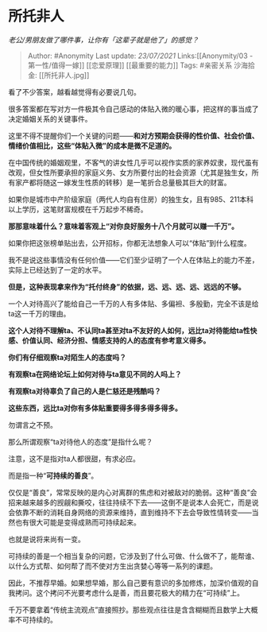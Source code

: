 # 所托非人
*老公/男朋友做了哪件事，让你有「这辈子就是他了」的感觉？*

> Author: #Anonymity
> Last update: *23/07/2021* 
> Links:[[Anonymity/03 - 第一性/值得一嫁]] [[恋爱原理]] [[最重要的能力]]
> Tags: #亲密关系 
> 沙海拾金: [[所托非人.jpg]]



看了不少答案，越看越觉得有必要说几句。

很多答案都在写对方一件极其令自己感动的体贴入微的暖心事，把这样的事当成了决定婚姻关系的关键事件。

这里不得不提醒你们一个关键的问题——**和对方预期会获得的性价值、社会价值、情绪价值相比，这些“体贴入微”的成本是微不足道的。**

在中国传统的婚姻观里，不客气的讲女性几乎可以视作实质的家养奴隶，现代虽有改观，但女性所要承担的家庭义务、女方所要付出的社会资源（尤其是独生女，所有家产都将随这一嫁发生性质的转移）是一笔折合总量极其巨大的财富。

如果你是城市中产阶级家庭（两代人均自有住房）的独生女，且有985、211本科以上学历，这笔财富规模在千万起步不稀奇。

**那那意味着什么？意味着客观上“对你良好服务十八个月就可以赚一千万”。**

如果你把这张榜单贴出去，公开招标，你都无法想象人可以“体贴”到什么程度。

我不是说这些事情没有任何价值——它们至少证明了一个人在体贴上的能力不差，实际上已经达到了一定的水平。

**但是，这种表现拿来作为“托付终身”的依据，远、远、远、远、远远的不够。**

一个人对待高兴了能给自己一千万的人有多体贴、多偏袒、多殷勤，完全不该是给ta这一千万的理由。

**这个人对待不理解ta、不认同ta甚至对ta不友好的人如何，远比ta对待能给ta性快感、价值认同、经济分担、情感支持的人的态度有参考意义得多。**

  


**你们有仔细观察ta对陌生人的态度吗？**

**有观察ta在网络论坛上如何对待与ta意见不同的人吗上？**

**有观察ta对待辜负了自己的人是仁慈还是残酷吗？**

**这些东西，远比ta对你有多体贴重要得多得多得多得多。**

勿谓言之不预。

那么所谓观察“ta对待他人的态度”是指什么呢？

注意，这不是指对ta人都很甜，有求必应。

而是指一种“**可持续的善良**”。

仅仅是“善良”，常常反映的是内心对离群的焦虑和对被敌对的脆弱。这种“善良”会招来越来越多的觊觎和撕咬，往往持续不下去——这倒不是说本人会死亡，而是说会依靠不断的消耗自身网络的资源来维持，直到维持不下去会导致性情转变——当然也有很大可能是变得成熟而可持续起来。

也就是说将来尚有一变。

可持续的善是一个相当复杂的问题，它涉及到了什么可做、什么做不了，能帮谁、以什么方式帮、如何帮了而不使对方生出贪婪心等等一系列的课题。

因此，不推荐早婚。如果想早婚，那么自己要有意识的多加修炼，加深价值观的自我拷问。这个拷问不光要考虑什么是善，而且要花极大的精力在“可持续”上。

千万不要拿着“传统主流观点”直接照抄。那些观点往往是含含糊糊而且数学上大概率不可持续的。



